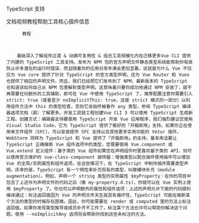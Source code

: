 TypeScript 支持

文档视频教程帮助工具核心插件信息
          
          教程
          
            
          
        基础深入了解组件过渡 & 动画可复用性 & 组合工具规模化内在迁移更多Vue CLI 提供了内建的 TypeScript 工具支持。发布为 NPM 包的官方声明文件静态类型系统能帮助你有效防止许多潜在的运行时错误，而且随着你的应用日渐丰满会更加显著。这就是为什么 Vue 不仅仅为 Vue core 提供了针对 TypeScript 的官方类型声明，还为 Vue Router 和 Vuex 也提供了相应的声明文件。而且，我们已经把它们发布到了 NPM，最新版本的 TypeScript 也知道该如何自己从 NPM 包里解析类型声明。这意味着只要你成功地通过 NPM 安装了，就不再需要任何额外的工具辅助，即可在 Vue 中使用 TypeScript 了。推荐配置注意你需要引入 strict: true（或者至少 noImplicitThis: true，这是 strict 模式的一部分）以利用组件方法中 this 的类型检查，否则它会始终被看作 any 类型。参阅 TypeScript 编译器选项文档（英）了解更多。开发工具链工程创建Vue CLI 3 可以使用 TypeScript 生成新工程。创建方式：编辑器支持要使用 TypeScript 开发 Vue 应用程序，我们强烈建议您使用 Visual Studio Code，它为 TypeScript 提供了极好的「开箱即用」支持。如果你正在使用单文件组件（SFC)，可以安装提供 SFC 支持以及其他更多实用功能的 Vetur 插件。WebStorm 同样为 TypeScript 和 Vue 提供了「开箱即用」的支持。基本用法要让 TypeScript 正确推断 Vue 组件选项中的类型，您需要使用 Vue.component 或 Vue.extend 定义组件：基于类的 Vue 组件如果您在声明组件时更喜欢基于类的 API，则可以使用官方维护的 vue-class-component 装饰器：增强类型以配合插件使用插件可以增加 Vue 的全局/实例属性和组件选项。在这些情况下，在 TypeScript 中制作插件需要类型声明。庆幸的是，TypeScript 有一个特性来补充现有的类型，叫做模块补充（module augmentation)。例如，声明一个 string 类型的实例属性 $myProperty：在你的项目中包含了上述作为声明文件的代码之后（像 my-property.d.ts)，你就可以在 Vue 实例上使用 $myProperty 了。你也可以声明额外的属性和组件选项：上述的声明允许下面的代码顺利编译通过：标注返回值因为 Vue 的声明文件天生就具有循环性，TypeScript 可能在推断某个方法的类型的时候存在困难。因此，你可能需要在 render 或 computed 里的方法上标注返回值。如果你发现类型推导或成员补齐不工作了，标注某个方法也许可以帮助你解决这个问题。使用 --noImplicitAny 选项将会帮助你找到这些未标注的方法。